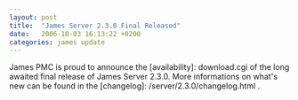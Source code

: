 ```yaml
---
layout: post
title:  "James Server 2.3.0 Final Released"
date:   2006-10-03 16:13:22 +0200
categories: james update
---
```


James PMC is proud to announce the [availability]: download.cgi of the long awaited final release of James Server 2.3.0.
More informations on what's new can be found in the [changelog]: /server/2.3.0/changelog.html .